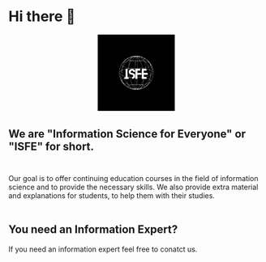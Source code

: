 # Hi there 👋
<p align="center">
  <img src="https://github.com/Information-Science-for-everyone/.github/blob/main/ISfE.png" width="30%"/>
</p>

## We are "Information Science for Everyone" or "ISFE" for short.<br><br>
Our goal is to offer continuing education courses in the field of information science and to provide the necessary skills. We also provide extra material and explanations for students, to help them with their studies.<br><br>
## You need an Information Expert?
If you need an information expert feel free to conatct us.
